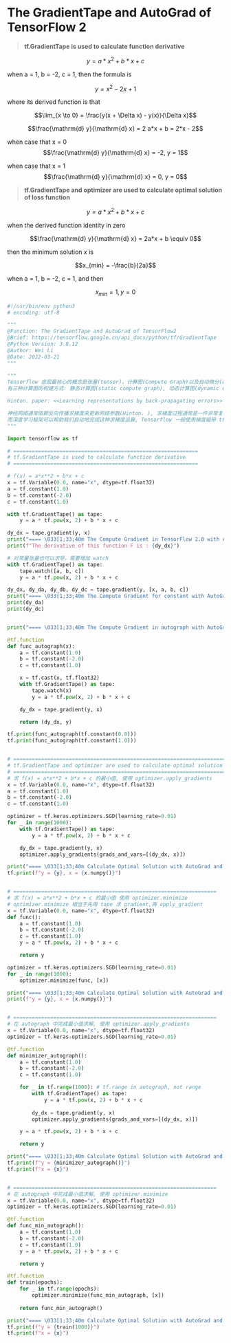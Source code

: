 # The GradientTape and AutoGrad of TensorFlow 2

> **tf.GradientTape is used to calculate function derivative**

$$ y = a * x^{2} + b * x + c $$

when a = 1, b = -2, c = 1, then the formula is

$$y = x^{2} -2x + 1$$

where its derived function is that

$$\lim_{x \to 0} = \frac{y(x + \Delta x) - y(x)}{\Delta x}$$

$$\frac{\mathrm{d} y}{\mathrm{d} x} = 2 a*x + b = 2*x - 2$$

when case that x = 0
$$\frac{\mathrm{d} y}{\mathrm{d} x} = -2, y = 1$$

when case that x = 1
$$\frac{\mathrm{d} y}{\mathrm{d} x} = 0, y = 0$$

> **tf.GradientTape and optimizer are used to calculate optimal solution of loss function**

$$y = a * x^{2} + b * x + c$$

when the derived function identity in zero

$$\frac{\mathrm{d} y}{\mathrm{d} x} = 2a*x + b \equiv 0$$

then the minimum solution ${x}$ is

$$x_{min} = -\frac{b}{2a}$$

when a = 1, b = -2, c = 1, and then

$$x_{min} = 1, y = 0$$


```python
#!/usr/bin/env python3
# encoding: utf-8

"""
@Function: The GradientTape and AutoGrad of TensorFlow2
@Brief: https://tensorflow.google.cn/api_docs/python/tf/GradientTape
@Python Version: 3.8.12
@Author: Wei Li
@Date: 2022-03-21
"""

"""
Tensorflow 底层最核心的概念是张量(tensor)，计算图(Compute Graph)以及自动微分(autograd)
有三种计算图的构建方式: 静态计算图(static compute graph), 动态计算图(dynamic compute graph), 以及 Autograph

Hinton. paper: <<Learning representations by back-propagating errors>> published in Nature

神经网络通常依赖反向传播求梯度来更新网络参数(Hinton. ), 求梯度过程通常是一件非常复杂而容易出错的事情
而深度学习框架可以帮助我们自动地完成这种求梯度运算, Tensorflow 一般使用梯度磁带 tf.GradientTape 来记录正向运算过程，然后反播磁带自动得到梯度值，这种利用 tf.GradientTape 求微分的方法叫做 TensorFlow 的自动微分机制
"""

import tensorflow as tf

# ============================================================
# tf.GradientTape is used to calculate function derivative
# ============================================================

# f(x) = a*x**2 + b*x + c
x = tf.Variable(0.0, name="x", dtype=tf.float32)
a = tf.constant(1.0)
b = tf.constant(-2.0)
c = tf.constant(1.0)

with tf.GradientTape() as tape:
    y = a * tf.pow(x, 2) + b * x + c

dy_dx = tape.gradient(y, x)
print("==== \033[1;33;40m The Compute Gradient in TensorFlow 2.0 with AutoGrad \033[0m ====")
print(f"The derivative of this function F is : {dy_dx}")

# 对常量张量也可以求导，需要增加 watch
with tf.GradientTape() as tape:
    tape.watch([a, b, c])
    y = a * tf.pow(x, 2) + b * x + c

dy_dx, dy_da, dy_db, dy_dc = tape.gradient(y, [x, a, b, c])
print("==== \033[1;33;40m The Compute Gradient for constant with AutoGrad \033[0m ====")
print(dy_da)
print(dy_dc)


print("==== \033[1;33;40m The Compute Gradient in autograph with AutoGrad \033[0m ====")

@tf.function
def func_autograph(x):   
    a = tf.constant(1.0)
    b = tf.constant(-2.0)
    c = tf.constant(1.0)

    x = tf.cast(x, tf.float32)
    with tf.GradientTape() as tape:
        tape.watch(x)
        y = a * tf.pow(x, 2) + b * x + c

    dy_dx = tape.gradient(y, x) 

    return (dy_dx, y)

tf.print(func_autograph(tf.constant(0.0)))
tf.print(func_autograph(tf.constant(1.0)))


# =======================================================================================
# tf.GradientTape and optimizer are used to calculate optimal solution of loss function
# =======================================================================================
# 求 f(x) = a*x**2 + b*x + c 的最小值, 使用 optimizer.apply_gradients
x = tf.Variable(0.0, name="x", dtype=tf.float32)
a = tf.constant(1.0)
b = tf.constant(-2.0)
c = tf.constant(1.0)

optimizer = tf.keras.optimizers.SGD(learning_rate=0.01)
for _ in range(1000):
    with tf.GradientTape() as tape:
        y = a * tf.pow(x, 2) + b * x + c

    dy_dx = tape.gradient(y, x)
    optimizer.apply_gradients(grads_and_vars=[(dy_dx, x)])

print("==== \033[1;33;40m Calculate Optimal Solution with AutoGrad and SGD \033[0m ====")
tf.print(f"y = {y}, x = {x.numpy()}")


# ==================================================================
# 求 f(x) = a*x**2 + b*x + c 的最小值 使用 optimizer.minimize
# optimizer.minimize 相当于先用 tape 求 gradient,再 apply_gradient
x = tf.Variable(0.0, name="x", dtype=tf.float32)
def func():   
    a = tf.constant(1.0)
    b = tf.constant(-2.0)
    c = tf.constant(1.0)
    y = a * tf.pow(x, 2) + b * x + c

    return y

optimizer = tf.keras.optimizers.SGD(learning_rate=0.01)   
for _ in range(1000):
    optimizer.minimize(func, [x])

print("==== \033[1;33;40m Calculate Optimal Solution with AutoGrad and SGD \033[0m ====")
print(f"y = {y}, x = {x.numpy()}")


# ==================================================================
# 在 autograph 中完成最小值求解, 使用 optimizer.apply_gradients
x = tf.Variable(0.0, name="x", dtype=tf.float32)
optimizer = tf.keras.optimizers.SGD(learning_rate=0.01)

@tf.function
def minimizer_autograph():
    a = tf.constant(1.0)
    b = tf.constant(-2.0)
    c = tf.constant(1.0)

    for _ in tf.range(1000): # tf.range in autograph, not range
        with tf.GradientTape() as tape:
            y = a * tf.pow(x, 2) + b * x + c
        
        dy_dx = tape.gradient(y, x)
        optimizer.apply_gradients(grads_and_vars=[(dy_dx, x)])

    y = a * tf.pow(x, 2) + b * x + c

    return y

print("==== \033[1;33;40m Calculate Optimal Solution with AutoGrad and SGD \033[0m ====")
tf.print(f"y = {minimizer_autograph()}")
tf.print(f"x = {x}")


# ==================================================================
# 在 autograph 中完成最小值求解, 使用 optimizer.minimize
x = tf.Variable(0.0, name="x", dtype=tf.float32)
optimizer = tf.keras.optimizers.SGD(learning_rate=0.01)

@tf.function
def func_min_autograph():
    a = tf.constant(1.0)
    b = tf.constant(-2.0)
    c = tf.constant(1.0)
    y = a * tf.pow(x, 2) + b * x + c

    return y

@tf.function
def train(epochs):
    for _ in tf.range(epochs):
        optimizer.minimize(func_min_autograph, [x])
    
    return func_min_autograph()

print("==== \033[1;33;40m Calculate Optimal Solution with AutoGrad and SGD \033[0m ====")
tf.print(f"y = {train(1000)}")
tf.print(f"x = {x}")
```